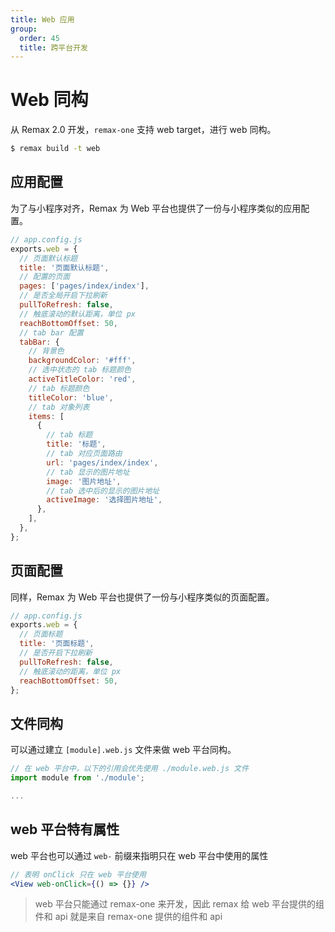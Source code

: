 ```yaml
---
title: Web 应用
group:
  order: 45
  title: 跨平台开发
---
```


# Web 同构

从 Remax 2.0 开发，`remax-one` 支持 web target，进行 web 同构。

```bash
$ remax build -t web
```

## 应用配置

为了与小程序对齐，Remax 为 Web 平台也提供了一份与小程序类似的应用配置。

```js
// app.config.js
exports.web = {
  // 页面默认标题
  title: '页面默认标题',
  // 配置的页面
  pages: ['pages/index/index'],
  // 是否全局开启下拉刷新
  pullToRefresh: false,
  // 触底滚动的默认距离，单位 px
  reachBottomOffset: 50,
  // tab bar 配置
  tabBar: {
    // 背景色
    backgroundColor: '#fff',
    // 选中状态的 tab 标题颜色
    activeTitleColor: 'red',
    // tab 标题颜色
    titleColor: 'blue',
    // tab 对象列表
    items: [
      {
        // tab 标题
        title: '标题',
        // tab 对应页面路由
        url: 'pages/index/index',
        // tab 显示的图片地址
        image: '图片地址',
        // tab 选中后的显示的图片地址
        activeImage: '选择图片地址',
      },
    ],
  },
};
```

## 页面配置

同样，Remax 为 Web 平台也提供了一份与小程序类似的页面配置。

```js
// app.config.js
exports.web = {
  // 页面标题
  title: '页面标题',
  // 是否开启下拉刷新
  pullToRefresh: false,
  // 触底滚动的距离，单位 px
  reachBottomOffset: 50,
};
```

## 文件同构

可以通过建立 `[module].web.js` 文件来做 web 平台同构。

```js
// 在 web 平台中，以下的引用会优先使用 ./module.web.js 文件
import module from './module';

...
```

## web 平台特有属性

web 平台也可以通过 `web-` 前缀来指明只在 web 平台中使用的属性

```jsx
// 表明 onClick 只在 web 平台使用
<View web-onClick={() => {}} />
```

> web 平台只能通过 remax-one 来开发，因此 remax 给 web 平台提供的组件和 api 就是来自 remax-one 提供的组件和 api
